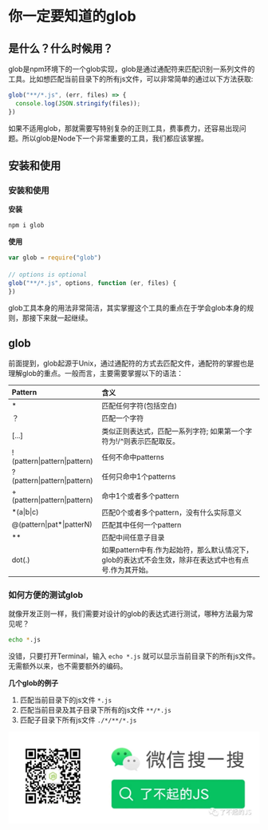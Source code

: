 # 你一定要知道的glob


## 是什么？什么时候用？

glob是npm环境下的一个glob实现，glob是通过通配符来匹配识别一系列文件的工具。比如想匹配当前目录下的所有js文件，可以非常简单的通过以下方法获取:

```jsx
glob("**/*.js", (err, files) => {
  console.log(JSON.stringify(files));
})
```

如果不适用glob，那就需要写特别复杂的正则工具，费事费力，还容易出现问题。所以glob是Node下一个非常重要的工具，我们都应该掌握。

## 安装和使用

### 安装和使用

**安装** 

```bash
npm i glob
```

**使用**

```jsx
var glob = require("glob")

// options is optional
glob("**/*.js", options, function (er, files) {
})
```

glob工具本身的用法非常简洁，其实掌握这个工具的重点在于学会glob本身的规则，那接下来就一起继续。

## glob

前面提到，glob起源于Unix，通过通配符的方式去匹配文件，通配符的掌握也是理解glob的重点。一般而言，主要需要掌握以下的语法：

| Pattern | 含义 |
| :-----| :-----|
| * | 匹配任何字符(包括空白) |
| ？ | 匹配一个字符 |
| [...] | 类似正则表达式，匹配一系列字符; 如果第一个字符为!/^则表示匹配取反。 |
| !(pattern\|pattern\|pattern) | 任何不命中patterns |
| ?(pattern\|pattern\|pattern) | 任何只命中1个patterns |
| +(pattern\|pattern\|pattern) | 命中1个或者多个pattern |
| *(a\|b\|c) | 匹配0个或者多个pattern，没有什么实际意义 |
| @(pattern\|pat*\|patterN) | 匹配其中任何一个pattern |
| ** | 匹配中间任意子目录 |
| dot(.) | 如果pattern中有.作为起始符，那么默认情况下，glob的表达式不会生效，除非在表达式中也有点号.作为其开始。 |

### 如何方便的测试glob

就像开发正则一样，我们需要对设计的glob的表达式进行测试，哪种方法最为常见呢？

```bash
echo *.js
```

没错，只要打开Terminal，输入 `echo *.js` 就可以显示当前目录下的所有js文件。无需额外以来，也不需要额外的编码。 

**几个glob的例子**

1. 匹配当前目录下的js文件 `*.js`
2. 匹配当前目录及其子目录下所有的js文件 `**/*.js`
3. 匹配子目录下所有js文件 `./*/**/*.js`

![Banner](/images/wechat.png)

